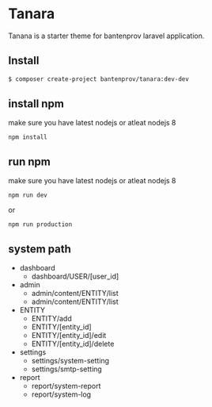 # Tanara

Tanana is a starter theme for bantenprov laravel application.

## Install

```sh
$ composer create-project bantenprov/tanara:dev-dev
```
## install npm
make sure you have latest nodejs or atleat nodejs 8
```
npm install
```

## run npm
make sure you have latest nodejs or atleat nodejs 8
```
npm run dev
```
or

```
npm run production
```

## system path
- dashboard
  - dashboard/USER/[user_id]
- admin
  - admin/content/ENTITY/list
  - admin/content/ENTITY/list
- ENTITY
  - ENTITY/add
  - ENTITY/[entity_id]
  - ENTITY/[entity_id]/edit
  - ENTITY/[entity_id]/delete
- settings
  - settings/system-setting
  - settings/smtp-setting
- report
  - report/system-report
  - report/system-log
